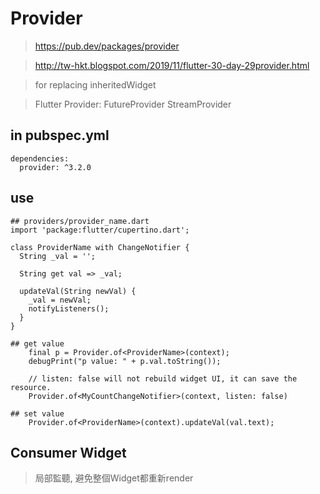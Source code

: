 # Provider
> https://pub.dev/packages/provider

> http://tw-hkt.blogspot.com/2019/11/flutter-30-day-29provider.html

> for replacing inheritedWidget

> Flutter Provider: FutureProvider StreamProvider

## in pubspec.yml
```
dependencies:
  provider: ^3.2.0
```

## use
```
## providers/provider_name.dart
import 'package:flutter/cupertino.dart';

class ProviderName with ChangeNotifier {
  String _val = '';

  String get val => _val;

  updateVal(String newVal) {
    _val = newVal;
    notifyListeners();
  }
}

## get value
    final p = Provider.of<ProviderName>(context);
    debugPrint("p value: " + p.val.toString());

    // listen: false will not rebuild widget UI, it can save the resource.
    Provider.of<MyCountChangeNotifier>(context, listen: false)

## set value
    Provider.of<ProviderName>(context).updateVal(val.text);
```

## Consumer Widget
> 局部監聽, 避免整個Widget都重新render


